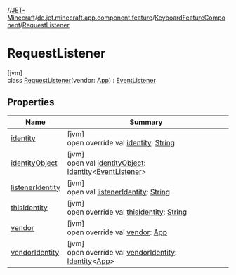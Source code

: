 //[JET-Minecraft](../../../../index.md)/[de.jet.minecraft.app.component.feature](../../index.md)/[KeyboardFeatureComponent](../index.md)/[RequestListener](index.md)

# RequestListener

[jvm]\
class [RequestListener](index.md)(vendor: [App](../../../de.jet.minecraft.structure.app/-app/index.md)) : [EventListener](../../../de.jet.minecraft.structure.app.event/-event-listener/index.md)

## Properties

| Name | Summary |
|---|---|
| [identity](../../../de.jet.minecraft.tool.smart/-vendors-identifiable/identity.md) | [jvm]<br>open override val [identity](../../../de.jet.minecraft.tool.smart/-vendors-identifiable/identity.md): [String](https://kotlinlang.org/api/latest/jvm/stdlib/kotlin/-string/index.html) |
| [identityObject](../../../de.jet.minecraft.tool.timing.cooldown/-cooldown/index.md#-527806782%2FProperties%2F-726029290) | [jvm]<br>open val [identityObject](../../../de.jet.minecraft.tool.timing.cooldown/-cooldown/index.md#-527806782%2FProperties%2F-726029290): [Identity](../../../../../JET-Native/-j-e-t--native/de.jet.library.tool.smart.identification/-identity/index.md)&lt;[EventListener](../../../de.jet.minecraft.structure.app.event/-event-listener/index.md)&gt; |
| [listenerIdentity](../../../de.jet.minecraft.structure.app.event/-event-listener/listener-identity.md) | [jvm]<br>open val [listenerIdentity](../../../de.jet.minecraft.structure.app.event/-event-listener/listener-identity.md): [String](https://kotlinlang.org/api/latest/jvm/stdlib/kotlin/-string/index.html) |
| [thisIdentity](../../../de.jet.minecraft.structure.app.event/-event-listener/this-identity.md) | [jvm]<br>open override val [thisIdentity](../../../de.jet.minecraft.structure.app.event/-event-listener/this-identity.md): [String](https://kotlinlang.org/api/latest/jvm/stdlib/kotlin/-string/index.html) |
| [vendor](vendor.md) | [jvm]<br>open override val [vendor](vendor.md): [App](../../../de.jet.minecraft.structure.app/-app/index.md) |
| [vendorIdentity](../../../de.jet.minecraft.structure.app.event/-event-listener/vendor-identity.md) | [jvm]<br>open override val [vendorIdentity](../../../de.jet.minecraft.structure.app.event/-event-listener/vendor-identity.md): [Identity](../../../../../JET-Native/-j-e-t--native/de.jet.library.tool.smart.identification/-identity/index.md)&lt;[App](../../../de.jet.minecraft.structure.app/-app/index.md)&gt; |
